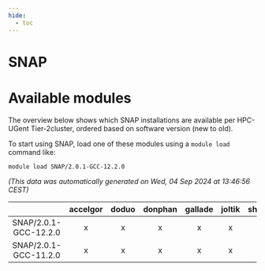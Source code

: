 ```yaml
---
hide:
  - toc
---
```


SNAP
====

# Available modules


The overview below shows which SNAP installations are available per HPC-UGent Tier-2cluster, ordered based on software version (new to old).

To start using SNAP, load one of these modules using a `module load` command like:

```shell
module load SNAP/2.0.1-GCC-12.2.0
```

*(This data was automatically generated on Wed, 04 Sep 2024 at 13:46:56 CEST)*  

| |accelgor|doduo|donphan|gallade|joltik|shinx|skitty|
| :---: | :---: | :---: | :---: | :---: | :---: | :---: | :---: |
|SNAP/2.0.1-GCC-12.2.0|x|x|x|x|x|-|x|
|SNAP/2.0.1-GCC-11.2.0|x|x|x|x|x|-|x|
